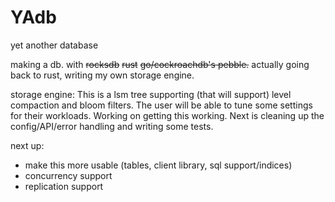 # YAdb
yet another database

making a db. with ~~rocksdb~~ ~~rust~~ ~~go/cockroachdb's pebble.~~ actually going back to rust, writing my own storage engine.

storage engine:
This is a lsm tree supporting (that will support) level compaction and bloom filters. The user will be able to tune some settings for their workloads. Working on getting this working. Next is cleaning up the config/API/error handling and writing some tests.

next up:
- make this more usable (tables, client library, sql support/indices)
- concurrency support
- replication support
